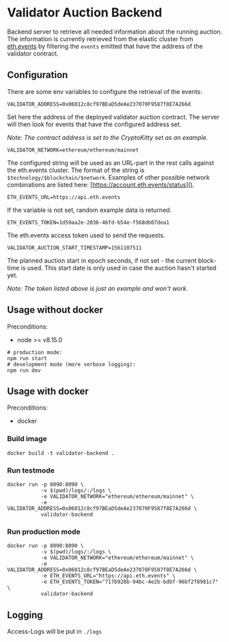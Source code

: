 # Validator Auction Backend

Backend server to retrieve all needed information about the running auction. 
The information is currently retrieved from the elastic cluster from [eth.events]() by filtering the `events` emitted that have the address of the validator contract.

## Configuration

There are some env variables to configure the retrieval of the events:

```
VALIDATOR_ADDRESS=0x06012c8cf97BEaD5deAe237070F9587f8E7A266d
```
Set here the address of the deployed validator auction contract. The server will then look for events that have the configured address set.

*Note: The contract address is set to the CryptoKitty set as an example.*

```
VALIDATOR_NETWORK=ethereum/ethereum/mainnet
```
The configured string will be used as an URL-part in the rest calls against the eth.events cluster.
The format of the string is `$technology/$blockchain/$network`. Examples of other possible network combinations are listed here: [https://account.eth.events/status]().

```
ETH_EVENTS_URL=https://api.eth.events
```
If the variable is not set, random example data is returned.

```
ETH_EVENTS_TOKEN=1d59aa2e-2036-46fd-b54e-f568db07dea1
```
The eth.events access token used to send the requests.

```
VALIDATOR_AUCTION_START_TIMESTAMP=1561107511
```
The planned auction start in epoch seconds, if not set - the current block-time is used. This start date is
only used in case the auction hasn't started yet.

*Note: The token listed above is just an example and won't work.* 

## Usage without docker
Preconditions:
* node >= v8.15.0

```
# production mode:
npm run start
# development mode (more verbose logging):
npm run dev
```

## Usage with docker
Preconditions:
* docker

### Build image
```
docker build -t validator-backend .
```

### Run testmode
``` 
docker run -p 8090:8090 \
           -v $(pwd)/logs/:/logs \
           -e VALIDATOR_NETWORK="ethereum/ethereum/mainnet" \
           -e VALIDATOR_ADDRESS=0x06012c8cf97BEaD5deAe237070F9587f8E7A266d \
           validator-backend
```

### Run production mode
```
docker run -p 8090:8090 \
           -v $(pwd)/logs/:/logs \
           -e VALIDATOR_NETWORK="ethereum/ethereum/mainnet" \
           -e VALIDATOR_ADDRESS=0x06012c8cf97BEaD5deAe237070F9587f8E7A266d \
           -e ETH_EVENTS_URL="https://api.eth.events" \
           -e ETH_EVENTS_TOKEN="717b928b-94bc-4e2b-bdbf-96bf2f8981c7" \
           validator-backend
```

## Logging

Access-Logs will be put in `./logs`
